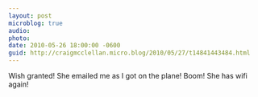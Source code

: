 ```yaml
---
layout: post
microblog: true
audio: 
photo: 
date: 2010-05-26 18:00:00 -0600
guid: http://craigmcclellan.micro.blog/2010/05/27/t14841443484.html
---
```

Wish granted! She emailed me as I got on the plane! Boom! She has wifi again!
